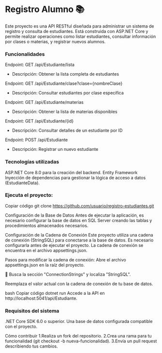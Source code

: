 # Registro Alumno 📚

Este proyecto es una API RESTful diseñada para administrar un sistema de registro y consulta de estudiantes. 
Está construida con ASP.NET Core y permite realizar operaciones como listar estudiantes, 
consultar información por clases o materias, y registrar nuevos alumnos.


### Funcionalidades



Endpoint: GET /api/Estudiante/lista
- Descripción: Obtener la lista completa de estudiantes

Endpoint: GET /api/Estudiante/clase?clase={nombreClase}
- Descripción: Consultar estudiantes por clase específica

Endpoint: GET /api/Estudiante/materias
- Descripción: Obtener la lista de materias disponibles

Endpoint: GET /api/Estudiante/{id}
- Descripción: Consultar detalles de un estudiante por ID

Endpoint: POST /api/Estudiante
- Descripción: Registrar un nuevo estudiante


### Tecnologías utilizadas
ASP.NET Core 8.0 para la creación del backend.
Entity Framework
Inyección de dependencias para gestionar la lógica de acceso a datos (EstudianteData).


### Ejecuta el proyecto:

Copiar código
git clone https://github.com/usuario/registro-estudiantes.git

Configuración de la Base de Datos
Antes de ejecutar la aplicación, es necesario configurar la base de datos en SQL Server creando las tablas y procedimientos almacenados necesarios.

Configuración de la Cadena de Conexión
Este proyecto utiliza una cadena de conexión (StringSQL) para conectarse a la base de datos. Es necesario configurarla antes de ejecutar el proyecto. La cadena de conexión se encuentra en el archivo appsettings.json.

Pasos para modificar la cadena de conexión:
Abre el archivo appsettings.json en la raíz del proyecto.

👀 Busca la sección "ConnectionStrings" y localiza "StringSQL".

Reemplaza el valor actual con la cadena de conexión de tu base de datos.

bash
Copiar código
dotnet run
Accede a la API en http://localhost:5041/api/Estudiante.

### Requisitos del sistema
.NET Core SDK 6.0 o superior.
Una base de datos configurada compatible con el proyecto.

Cómo contribuir
1.Realiza un fork del repositorio.
2.Crea una rama para tu funcionalidad (git checkout -b nueva-funcionalidad).
3.Envía un pull request describiendo tus cambios.
